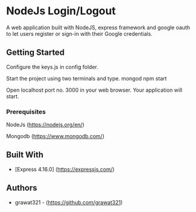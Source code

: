 # NodeJs Login/Logout


A web application built with NodeJS, express framework and google oauth to let users register or sign-in with their Google credentials.

## Getting Started

Configure the keys.js in config folder.

Start the project using two terminals and type.
mongod
npm start

Open localhost port no. 3000 in your web browser. Your application will start.

### Prerequisites

NodeJs (https://nodejs.org/en/)

Mongodb (https://www.mongodb.com/)

## Built With

* [Express 4.16.0] (https://expressjs.com/)

## Authors

* grawat321 - (https://github.com/grawat321)
